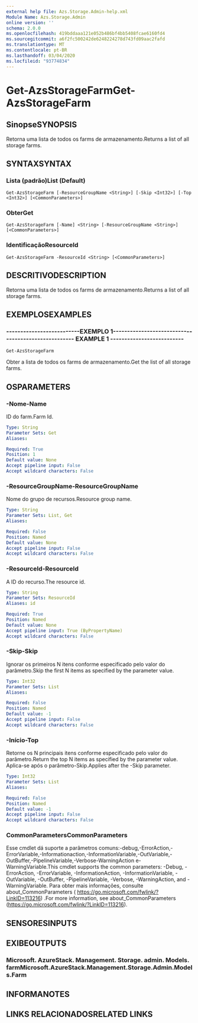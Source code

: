 ```yaml
---
external help file: Azs.Storage.Admin-help.xml
Module Name: Azs.Storage.Admin
online version: ''
schema: 2.0.0
ms.openlocfilehash: 419bddaaa121e052b486bf4bb5408fcae6160fd4
ms.sourcegitcommit: a6f2fc500242de6248224278d743fd09aac2fafd
ms.translationtype: MT
ms.contentlocale: pt-BR
ms.lasthandoff: 03/04/2020
ms.locfileid: "93774834"
---
```

# <span data-ttu-id="3bddd-101">Get-AzsStorageFarm</span><span class="sxs-lookup"><span data-stu-id="3bddd-101">Get-AzsStorageFarm</span></span>

## <span data-ttu-id="3bddd-102">Sinopse</span><span class="sxs-lookup"><span data-stu-id="3bddd-102">SYNOPSIS</span></span>
<span data-ttu-id="3bddd-103">Retorna uma lista de todos os farms de armazenamento.</span><span class="sxs-lookup"><span data-stu-id="3bddd-103">Returns a list of all storage farms.</span></span>

## <span data-ttu-id="3bddd-104">SYNTAX</span><span class="sxs-lookup"><span data-stu-id="3bddd-104">SYNTAX</span></span>

### <span data-ttu-id="3bddd-105">Lista (padrão)</span><span class="sxs-lookup"><span data-stu-id="3bddd-105">List (Default)</span></span>
```
Get-AzsStorageFarm [-ResourceGroupName <String>] [-Skip <Int32>] [-Top <Int32>] [<CommonParameters>]
```

### <span data-ttu-id="3bddd-106">Obter</span><span class="sxs-lookup"><span data-stu-id="3bddd-106">Get</span></span>
```
Get-AzsStorageFarm [-Name] <String> [-ResourceGroupName <String>] [<CommonParameters>]
```

### <span data-ttu-id="3bddd-107">Identificação</span><span class="sxs-lookup"><span data-stu-id="3bddd-107">ResourceId</span></span>
```
Get-AzsStorageFarm -ResourceId <String> [<CommonParameters>]
```

## <span data-ttu-id="3bddd-108">DESCRITIVO</span><span class="sxs-lookup"><span data-stu-id="3bddd-108">DESCRIPTION</span></span>
<span data-ttu-id="3bddd-109">Retorna uma lista de todos os farms de armazenamento.</span><span class="sxs-lookup"><span data-stu-id="3bddd-109">Returns a list of all storage farms.</span></span>

## <span data-ttu-id="3bddd-110">EXEMPLOS</span><span class="sxs-lookup"><span data-stu-id="3bddd-110">EXAMPLES</span></span>

### <span data-ttu-id="3bddd-111">--------------------------EXEMPLO 1--------------------------</span><span class="sxs-lookup"><span data-stu-id="3bddd-111">-------------------------- EXAMPLE 1 --------------------------</span></span>
```
Get-AzsStorageFarm
```

<span data-ttu-id="3bddd-112">Obter a lista de todos os farms de armazenamento.</span><span class="sxs-lookup"><span data-stu-id="3bddd-112">Get the list of all storage farms.</span></span>

## <span data-ttu-id="3bddd-113">OS</span><span class="sxs-lookup"><span data-stu-id="3bddd-113">PARAMETERS</span></span>

### <span data-ttu-id="3bddd-114">-Nome</span><span class="sxs-lookup"><span data-stu-id="3bddd-114">-Name</span></span>
<span data-ttu-id="3bddd-115">ID do farm.</span><span class="sxs-lookup"><span data-stu-id="3bddd-115">Farm Id.</span></span>

```yaml
Type: String
Parameter Sets: Get
Aliases: 

Required: True
Position: 1
Default value: None
Accept pipeline input: False
Accept wildcard characters: False
```

### <span data-ttu-id="3bddd-116">-ResourceGroupName</span><span class="sxs-lookup"><span data-stu-id="3bddd-116">-ResourceGroupName</span></span>
<span data-ttu-id="3bddd-117">Nome do grupo de recursos.</span><span class="sxs-lookup"><span data-stu-id="3bddd-117">Resource group name.</span></span>

```yaml
Type: String
Parameter Sets: List, Get
Aliases: 

Required: False
Position: Named
Default value: None
Accept pipeline input: False
Accept wildcard characters: False
```

### <span data-ttu-id="3bddd-118">-ResourceId</span><span class="sxs-lookup"><span data-stu-id="3bddd-118">-ResourceId</span></span>
<span data-ttu-id="3bddd-119">A ID do recurso.</span><span class="sxs-lookup"><span data-stu-id="3bddd-119">The resource id.</span></span>

```yaml
Type: String
Parameter Sets: ResourceId
Aliases: id

Required: True
Position: Named
Default value: None
Accept pipeline input: True (ByPropertyName)
Accept wildcard characters: False
```

### <span data-ttu-id="3bddd-120">-Skip</span><span class="sxs-lookup"><span data-stu-id="3bddd-120">-Skip</span></span>
<span data-ttu-id="3bddd-121">Ignorar os primeiros N itens conforme especificado pelo valor do parâmetro.</span><span class="sxs-lookup"><span data-stu-id="3bddd-121">Skip the first N items as specified by the parameter value.</span></span>

```yaml
Type: Int32
Parameter Sets: List
Aliases: 

Required: False
Position: Named
Default value: -1
Accept pipeline input: False
Accept wildcard characters: False
```

### <span data-ttu-id="3bddd-122">-Início</span><span class="sxs-lookup"><span data-stu-id="3bddd-122">-Top</span></span>
<span data-ttu-id="3bddd-123">Retorne os N principais itens conforme especificado pelo valor do parâmetro.</span><span class="sxs-lookup"><span data-stu-id="3bddd-123">Return the top N items as specified by the parameter value.</span></span>
<span data-ttu-id="3bddd-124">Aplica-se após o parâmetro-Skip.</span><span class="sxs-lookup"><span data-stu-id="3bddd-124">Applies after the -Skip parameter.</span></span>

```yaml
Type: Int32
Parameter Sets: List
Aliases: 

Required: False
Position: Named
Default value: -1
Accept pipeline input: False
Accept wildcard characters: False
```

### <span data-ttu-id="3bddd-125">CommonParameters</span><span class="sxs-lookup"><span data-stu-id="3bddd-125">CommonParameters</span></span>
<span data-ttu-id="3bddd-126">Esse cmdlet dá suporte a parâmetros comuns:-debug,-ErrorAction,-ErrorVariable,-Informationaction,-InformationVariable,-OutVariable,-OutBuffer,-PipelineVariable,-Verbose-WarningAction e-WarningVariable.</span><span class="sxs-lookup"><span data-stu-id="3bddd-126">This cmdlet supports the common parameters: -Debug, -ErrorAction, -ErrorVariable, -InformationAction, -InformationVariable, -OutVariable, -OutBuffer, -PipelineVariable, -Verbose, -WarningAction, and -WarningVariable.</span></span> <span data-ttu-id="3bddd-127">Para obter mais informações, consulte about_CommonParameters ( https://go.microsoft.com/fwlink/?LinkID=113216) .</span><span class="sxs-lookup"><span data-stu-id="3bddd-127">For more information, see about_CommonParameters (https://go.microsoft.com/fwlink/?LinkID=113216).</span></span>

## <span data-ttu-id="3bddd-128">SENSORES</span><span class="sxs-lookup"><span data-stu-id="3bddd-128">INPUTS</span></span>

## <span data-ttu-id="3bddd-129">EXIBE</span><span class="sxs-lookup"><span data-stu-id="3bddd-129">OUTPUTS</span></span>

### <span data-ttu-id="3bddd-130">Microsoft. AzureStack. Management. Storage. admin. Models. farm</span><span class="sxs-lookup"><span data-stu-id="3bddd-130">Microsoft.AzureStack.Management.Storage.Admin.Models.Farm</span></span>

## <span data-ttu-id="3bddd-131">INFORMA</span><span class="sxs-lookup"><span data-stu-id="3bddd-131">NOTES</span></span>

## <span data-ttu-id="3bddd-132">LINKS RELACIONADOS</span><span class="sxs-lookup"><span data-stu-id="3bddd-132">RELATED LINKS</span></span>

